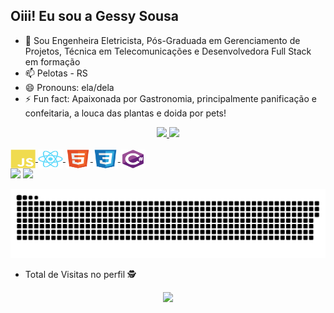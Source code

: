 ## Oiii! Eu sou a Gessy Sousa

- 🔭 Sou Engenheira Eletricista, Pós-Graduada em Gerenciamento de Projetos, Técnica em Telecomunicações e Desenvolvedora Full Stack em formação
- 📫 Pelotas - RS
- 😄 Pronouns: ela/dela
- ⚡ Fun fact: Apaixonada por Gastronomia, principalmente panificação e confeitaria, a louca das plantas e doida por pets!



<div align="center">
  <a href="https://github.com/gessysousa">
  <img height="175em" src="https://github-readme-stats.vercel.app/api?username=gessysousa&show_icons=true&theme=dracula&include_all_commits=true&count_private=true"/>
  <img height="175em" src="https://github-readme-stats.vercel.app/api/top-langs/?username=gessysousa&layout=compact&langs_count=7&theme=dracula"/>
</div>
  <div style="display: inline_block"><br>
  <img align="center" alt="Gessy-Js" height="30" width="40" src="https://raw.githubusercontent.com/devicons/devicon/master/icons/javascript/javascript-plain.svg">
  <img align="center" alt="Gessy-React" height="30" width="40" src="https://raw.githubusercontent.com/devicons/devicon/master/icons/react/react-original.svg">
  <img align="center" alt="Gessy-HTML" height="30" width="40" src="https://raw.githubusercontent.com/devicons/devicon/master/icons/html5/html5-original.svg">
  <img align="center" alt="Gessy-CSS" height="30" width="40" src="https://raw.githubusercontent.com/devicons/devicon/master/icons/css3/css3-original.svg">
  <img align="center" alt="Gessy-Csharp" height="30" width="40" src="https://raw.githubusercontent.com/devicons/devicon/master/icons/csharp/csharp-original.svg">
</div>
  
  <div> 
  <a href="https://instagram.com/gessyssousa" target="_blank"><img src="https://img.shields.io/badge/-Instagram-%23E4405F?style=for-the-badge&logo=instagram&logoColor=white" target="_blank"></a>
  <a href="https://www.linkedin.com/in/gessy-helena-schwanz-de-sousa/" target="_blank"><img src="https://img.shields.io/badge/-LinkedIn-%230077B5?style=for-the-badge&logo=linkedin&logoColor=white" target="_blank"></a> 
 
 ![Snake animation](https://github.com/gessysousa/gessysousa/blob/output/github-contribution-grid-snake.svg)
 
</div>
  
  
  <p align="center"> 

  - Total de Visitas no perfil :detective: <br>
 <p align="center"> 
   <img alingn="center" src="https://profile-counter.glitch.me/gessysousa/count.svg" />
 </p>

</p>
  






